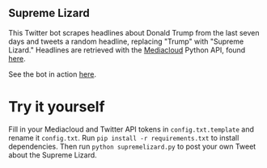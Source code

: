 ## Supreme Lizard 
This Twitter bot scrapes headlines about Donald Trump from the last seven days and tweets a random headline, replacing "Trump" with "Supreme Lizard." Headlines are retrieved with the [Mediacloud](http://mediacloud.org/) Python API, found [here](https://pypi.python.org/pypi/mediacloud).

See the bot in action [here](https://twitter.com/lizardheadlines).

# Try it yourself
Fill in your Mediacloud and Twitter API tokens in `config.txt.template` and rename it `config.txt`. Run `pip install -r requirements.txt` to install dependencies. Then run `python supremelizard.py` to post your own Tweet about the Supreme Lizard. 